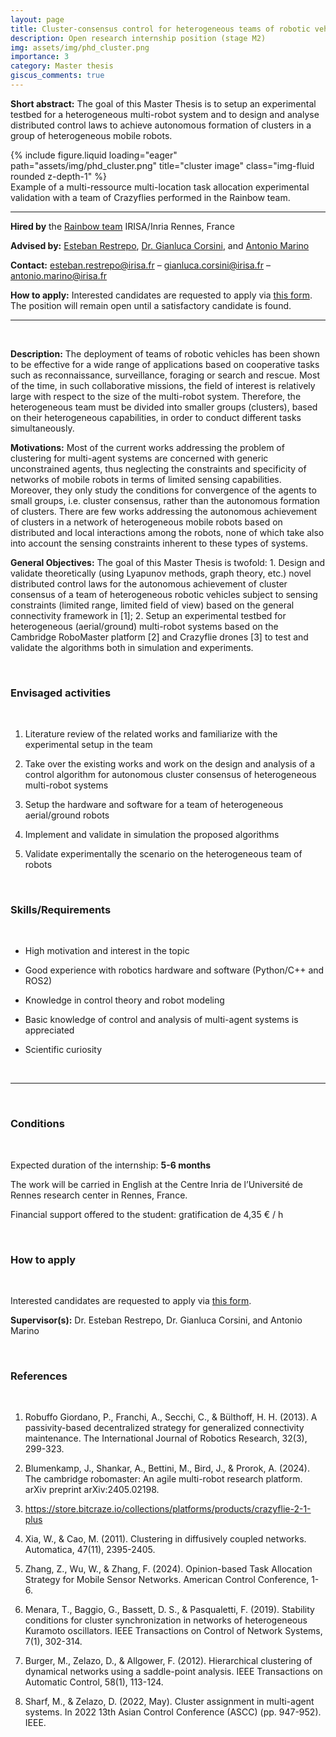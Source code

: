 ```yaml
---
layout: page
title: Cluster-consensus control for heterogeneous teams of robotic vehicles
description: Open research internship position (stage M2)
img: assets/img/phd_cluster.png
importance: 3
category: Master thesis
giscus_comments: true
---
```


**Short abstract:** The goal of this Master Thesis is to setup an experimental testbed for a heterogeneous multi-robot system and to design and analyse distributed control laws to achieve autonomous formation of clusters in a group of heterogeneous mobile robots.

<div class="row">
    <div class="col-sm mt-3 mt-md-0">
        {% include figure.liquid loading="eager" path="assets/img/phd_cluster.png" title="cluster image" class="img-fluid rounded z-depth-1" %}
    </div>
</div>
<div class="caption">
    Example of a multi-ressource multi-location task allocation experimental validation with a team of Crazyflies performed in the Rainbow team.
</div>

<hr>

**Hired by** the [Rainbow team](https://team.inria.fr/rainbow/) IRISA/Inria Rennes, France

**Advised by:** [Esteban Restrepo](https://erestrep.github.io/), [Dr. Gianluca Corsini](https://team.inria.fr/rainbow/fr/team/gianluca-corsini/), and [Antonio Marino](https://team.inria.fr/rainbow/fr/antonio-marino/)

**Contact:** [esteban.restrepo@irisa.fr](mailto:esteban.restrepo@irisa.fr) – [gianluca.corsini@irisa.fr](mailto:gianluca.corsini@irisa.fr) – [antonio.marino@irisa.fr](mailto:antonio.marino@irisa.fr)

**How to apply:**  Interested candidates are requested to apply via [this form](https://team.inria.fr/rainbow/appl-form-int-clus-cons/). The position will remain open until a satisfactory candidate is found.

<hr>

<br>

**Description:** The deployment of teams of robotic vehicles has been shown to be effective for a wide range of applications based on cooperative tasks such as reconnaissance, surveillance, foraging or search and rescue. Most of the time, in such collaborative missions, the field of interest is relatively large with respect to the size of the multi-robot system. Therefore, the heterogeneous team must be divided into smaller groups (clusters), based on their heterogeneous capabilities, in order to conduct different tasks simultaneously.

**Motivations:** Most of the current works addressing the problem of clustering for multi-agent systems are concerned with generic unconstrained agents, thus neglecting the constraints and specificity of networks of mobile robots in terms of limited sensing capabilities. Moreover, they only study the conditions for convergence of the agents to small groups, i.e. cluster consensus, rather than the autonomous formation of clusters. There are few works addressing the autonomous achievement of clusters in a network of heterogeneous mobile robots based on distributed and local interactions among the robots, none of which take also into account the sensing constraints inherent to these types of systems.

**General Objectives:** The goal of this Master Thesis is twofold: 1. Design and validate theoretically (using Lyapunov methods, graph theory, etc.) novel distributed control laws for the autonomous achievement of cluster consensus of a team of heterogeneous robotic vehicles subject to sensing constraints (limited range, limited field of view) based on the general connectivity framework in [1]; 2. Setup an experimental testbed for heterogeneous (aerial/ground) multi-robot systems based on the Cambridge RoboMaster platform [2] and Crazyflie drones [3] to test and validate the algorithms both in simulation and experiments.

<br>
<h3 class="subsection-title">Envisaged activities</h3>
<br>

1. Literature review of the related works and familiarize with the experimental setup in the team

1. Take over the existing works and work on the design and analysis of a control algorithm for autonomous cluster consensus of heterogeneous multi-robot systems

1. Setup the hardware and software for a team of heterogeneous aerial/ground robots 

1. Implement and validate in simulation the proposed algorithms

1. Validate experimentally the scenario on the heterogeneous team of robots

<br>
<h3 class="subsection-title">Skills/Requirements</h3>
<br>

* High motivation and interest in the topic

* Good experience with robotics hardware and software (Python/C++ and ROS2)

* Knowledge in control theory and robot modeling

* Basic knowledge of control and analysis of multi-agent systems is appreciated

* Scientific curiosity

<br>
<hr>
<br>

<h3 class="subsection-title">Conditions</h3>
<br>

Expected duration of the internship: **5-6 months**

The work will be carried in English at the Centre Inria de l’Université de Rennes research center in Rennes, France.

Financial support offered to the student: gratification de 4,35 € / h

<br>
<h3 class="subsection-title">How to apply</h3>
<br>

Interested candidates are requested to apply via [this form](https://team.inria.fr/rainbow/appl-form-int-clus-cons/).

**Supervisor(s):** Dr. Esteban Restrepo, Dr. Gianluca Corsini, and Antonio Marino

<br>
<h3 class="subsection-title">References</h3>
<br>

1. Robuffo Giordano, P., Franchi, A., Secchi, C., & Bülthoff, H. H. (2013). A passivity-based decentralized strategy for generalized connectivity maintenance. The International Journal of Robotics Research, 32(3), 299-323.

1. Blumenkamp, J., Shankar, A., Bettini, M., Bird, J., & Prorok, A. (2024). The cambridge robomaster: An agile multi-robot research platform. arXiv preprint arXiv:2405.02198.

1. https://store.bitcraze.io/collections/platforms/products/crazyflie-2-1-plus

1. Xia, W., & Cao, M. (2011). Clustering in diffusively coupled networks. Automatica, 47(11), 2395-2405.

1. Zhang, Z., Wu, W., & Zhang, F. (2024). Opinion-based Task Allocation Strategy for Mobile Sensor Networks. American Control Conference, 1-6.

1. Menara, T., Baggio, G., Bassett, D. S., & Pasqualetti, F. (2019). Stability conditions for cluster synchronization in networks of heterogeneous Kuramoto oscillators. IEEE Transactions on Control of Network Systems, 7(1), 302-314.

1. Burger, M., Zelazo, D., & Allgower, F. (2012). Hierarchical clustering of dynamical networks using a saddle-point analysis. IEEE Transactions on Automatic Control, 58(1), 113-124.

1. Sharf, M., & Zelazo, D. (2022, May). Cluster assignment in multi-agent systems. In 2022 13th Asian Control Conference (ASCC) (pp. 947-952). IEEE.
